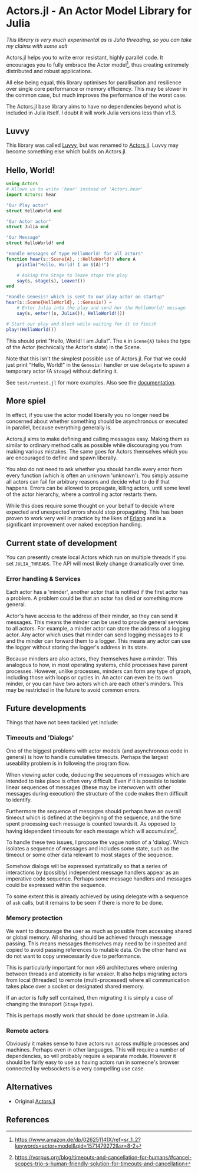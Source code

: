 # Actors.jl - An Actor Model Library for Julia

*This library is very much experimental as is Julia threading, so you can take
my claims with some salt*

Actors.jl helps you to write error resistant, highly parallel code. It
encourages you to fully embrace the Actor model[^Actors], thus creating
extremely distributed and robust applications.

All else being equal, this library optimises for parallisation and resilience
over single core performance or memory efficiency. This may be slower in the
common case, but much improves the performance of the worst case.

The Actors.jl base library aims to have no dependencies beyond what is included
in Julia itself. I doubt it will work Julia versions less than v1.3.

## Luvvy

This library was called [Luvvy](https://gitlab.com/Palethorpe/luvvy), but was
renamed to [Actors.jl](https://gitlab.com/Palethorpe/actors.jl). Luvvy may
become something else which builds on Actors.jl.

## Hello, World!

```julia
using Actors
# Allows us to write 'hear' instead of 'Actors.hear'
import Actors: hear

"Our Play actor"
struct HelloWorld end

"Our Actor actor"
struct Julia end

"Our Message"
struct HelloWorld! end

"Handle messages of type HelloWorld! for all actors"
function hear(s::Scene{A}, ::HelloWorld!) where A
	println("Hello, World! I am $(A)!")

	# Asking the Stage to leave stops the play
	say(s, stage(s), Leave!())
end

"Handle Genesis! which is sent to our play actor on startup"
hear(s::Scene{HelloWorld}, ::Genesis!) =
	# Enter Julia into the play and send her the HelloWorld! message
	say(s, enter!(s, Julia()), HelloWorld!())

# Start our play and block while waiting for it to finish
play!(HelloWorld())
```

This should print "Hello, World! I am Julia!". The `A` in `Scene{A}` takes the
type of the Actor (technically the Actor's state) in the Scene.

Note that this isn't the simplest possible use of Actors.jl. For that we could
just print "Hello, World!" in the `Genesis!` handler or use `delegate` to
spawn a temporary actor (A `Stooge`) without defining it.

See `test/runtest.jl` for more examples. Also see the
[documentation](https://palethorpe.gitlab.io/Actors.jl/).

## More spiel

In effect, if you use the actor model liberally you no longer need be
concerned about whether something should be asynchronous or executed in
parallel, because everything generally is.

Actors.jl aims to make defining and calling messages easy. Making them as similar
to ordinary method calls as possible while discouraging you from making
various mistakes. The same goes for Actors themselves which you are encouraged
to define and spawn liberally.

You also do not need to ask whether you should handle every error from every
function (which is often an unknown 'unknown'). You simply assume all actors
can fail for arbitrary reasons and decide what to do if that happens.
Errors can be allowed to propagate, killing actors, until some level of the
actor hierarchy, where a controlling actor restarts them.

While this does require some thought on your behalf to decide where expected
and unexpected errors should stop propagating. This has been proven to work
very well in practice by the likes of [Erlang](https://www.erlang.org/) and is
a significant improvement over naked exception handling.

## Current state of development

You can presently create local Actors which run on multiple threads if you set
`JULIA_THREADS`. The API will most likely change dramatically over time.

### Error handling & Services

Each actor has a 'minder', another actor that is notified if the first
actor has a problem. A problem could be that an actor has died or something
more general.

Actor's have access to the address of their minder, so they can send it
messages. This means the minder can be used to provide general services to all
actors. For example, a minder actor can store the address of a logging
actor. Any actor which uses that minder can send logging messages to it and
the minder can forward them to a logger. This means any actor can use the
logger without storing the logger's address in its state.

Because minders are also actors, they themselves have a minder. This analogous
to how, in most operating systems, child processes have parent
processes. However, unlike processes, minders can form any type of graph,
including those with loops or cycles in. An actor can even be its own minder,
or you can have two actors which are each other's minders. This may be
restricted in the future to avoid common errors.

## Future developments

Things that have not been tackled yet include:

### Timeouts and 'Dialogs'

One of the biggest problems with actor models (and asynchronous code in
general) is how to handle cumulative timeouts. Perhaps the largest useability
problem is in following the program flow.

When viewing actor code, deducing the sequences of messages which are intended
to take place is often very difficult. Even if it is possible to isolate
linear sequences of messages (these may be interwoven with other messages
during execution) the structure of the code makes them difficult to identify.

Furthermore the sequence of messages should perhaps have an overall timeout
which is defined at the beginning of the sequence, and the time spent
processing each message is counted towards it. As opposed to having idependent
timeouts for each message which will accumulate[^Trio].

To handle these two issues, I propose the vague notion of a 'dialog'. Which
isolates a sequence of messages and includes some state, such as the timeout
or some other data relevant to most stages of the sequence.

Somehow dialogs will be expressed syntatically so that a series of
interactions by (possibly) independent message handlers appear as an
imperative code sequence. Perhaps some message handlers and messages could be
expressed within the sequence.

To some extent this is already achieved by using delegate with a sequence of
`ask` calls, but it remains to be seen if there is more to be done.

### Memory protection

We want to discourage the user as much as possible from accessing shared or
global memory. All sharing, should be achieved through message passing. This
means messages themselves may need to be inspected and copied to avoid passing
references to mutable data. On the other hand we do not want to copy
unnecessarily due to performance.

This is particularly important for non x86 architectures where ordering
between threads and atomicity is far weaker. It also helps migrating actors
from local (threaded) to remote (multi-processed) where all communication
takes place over a socket or designated shared memory.

If an actor is fully self contained, then migrating it is simply a case of
changing the transport (`Stage` type).

This is perhaps mostly work that should be done upstream in Julia.

### Remote actors

Obviously it makes sense to have actors run across multiple processes and
machines. Perhaps even in other languages. This will require a number of
dependencies, so will probably require a separate module. However it should be
fairly easy to use as having actors run in someone's browser connected by
websockets is a very compelling use case.

## Alternatives

- Original [Actors.jl](https://github.com/oschulz/Actors.jl)

## References

[^Actors]: https://www.amazon.de/dp/026251141X/ref=sr_1_2?keywords=actor+model&qid=1571479272&sr=8-2
[^Trio]: https://vorpus.org/blog/timeouts-and-cancellation-for-humans/#cancel-scopes-trio-s-human-friendly-solution-for-timeouts-and-cancellation

